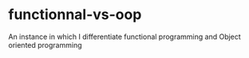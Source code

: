# functionnal-vs-oop
An instance in which I differentiate functional programming and Object oriented programming
